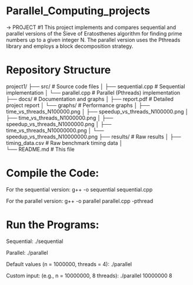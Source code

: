 # Parallel_Computing_projects

-> PROJECT #1 
This project implements and compares sequential and parallel versions of the Sieve of Eratosthenes algorithm for finding prime numbers up to a given integer N.
The parallel version uses the Pthreads library and employs a block decomposition strategy.

# Repository Structure

project1/
├── src/                     # Source code files
│   ├── sequential.cpp       # Sequential implementation
│   └── parallel.cpp         # Parallel (Pthreads) implementation
├── docs/                    # Documentation and graphs
│   ├── report.pdf           # Detailed project report
│   └── graphs/              # Performance graphs
│       ├── time_vs_threads_N100000.png
│       ├── speedup_vs_threads_N100000.png
│       ├── time_vs_threads_N1000000.png
│       ├── speedup_vs_threads_N1000000.png
│       ├── time_vs_threads_N10000000.png
│       └── speedup_vs_threads_N10000000.png
├── results/                 # Raw results 
│   ├── timing_data.csv      # Raw benchmark timing data
│    
└── README.md                # This file

# Compile the Code:
For the sequential version:
g++ -o sequential sequential.cpp 

For the parallel version:
g++ -o parallel parallel.cpp -pthread

# Run the Programs:
Sequential:
./sequential

Parallel:
./parallel

Default values (n = 1000000, threads = 4):
./parallel

 Custom input: (e.g., n = 10000000, 8 threads):
 ./parallel 10000000 8
